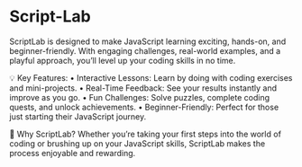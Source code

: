 # Script-Lab
ScriptLab is designed to make JavaScript learning exciting, hands-on, and beginner-friendly. With engaging challenges, real-world examples, and a playful approach, you’ll level up your coding skills in no time.

💡 Key Features:
	•	Interactive Lessons: Learn by doing with coding exercises and mini-projects.
	•	Real-Time Feedback: See your results instantly and improve as you go.
	•	Fun Challenges: Solve puzzles, complete coding quests, and unlock achievements.
	•	Beginner-Friendly: Perfect for those just starting their JavaScript journey.

🚀 Why ScriptLab?
Whether you’re taking your first steps into the world of coding or brushing up on your JavaScript skills, ScriptLab makes the process enjoyable and rewarding.
